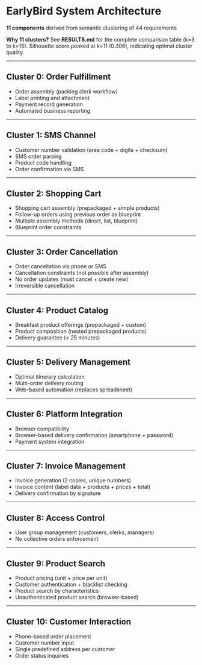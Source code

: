 # EarlyBird System Architecture

**11 components** derived from semantic clustering of 44 requirements

**Why 11 clusters?** See **RESULTS.md** for the complete comparison table (k=3 to k=15).
Silhouette score peaked at k=11 (0.306), indicating optimal cluster quality.

---

## Cluster 0: Order Fulfillment

- Order assembly (packing clerk workflow)
- Label printing and attachment
- Payment record generation
- Automated business reporting

---

## Cluster 1: SMS Channel

- Customer number validation (area code + digits + checksum)
- SMS order parsing
- Product code handling
- Order confirmation via SMS

---

## Cluster 2: Shopping Cart

- Shopping cart assembly (prepackaged + simple products)
- Follow-up orders using previous order as blueprint
- Multiple assembly methods (direct, list, blueprint)
- Blueprint order constraints

---

## Cluster 3: Order Cancellation

- Order cancellation via phone or SMS
- Cancellation constraints (not possible after assembly)
- No order updates (must cancel + create new)
- Irreversible cancellation

---

## Cluster 4: Product Catalog

- Breakfast product offerings (prepackaged + custom)
- Product composition (nested prepackaged products)
- Delivery guarantee (< 25 minutes)

---

## Cluster 5: Delivery Management

- Optimal itinerary calculation
- Multi-order delivery routing
- Web-based automation (replaces spreadsheet)

---

## Cluster 6: Platform Integration

- Browser compatibility
- Browser-based delivery confirmation (smartphone + password)
- Payment system integration

---

## Cluster 7: Invoice Management

- Invoice generation (2 copies, unique numbers)
- Invoice content (label data + products + prices + total)
- Delivery confirmation by signature

---

## Cluster 8: Access Control

- User group management (customers, clerks, managers)
- No collective orders enforcement

---

## Cluster 9: Product Search

- Product pricing (unit + price per unit)
- Customer authentication + blacklist checking
- Product search by characteristics
- Unauthenticated product search (browser-based)

---

## Cluster 10: Customer Interaction

- Phone-based order placement
- Customer number input
- Single predefined address per customer
- Order status inquiries
